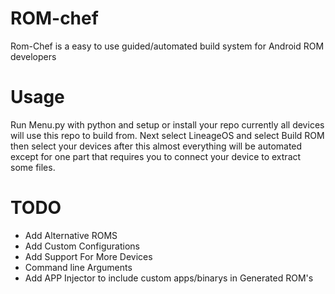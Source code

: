 # ROM-chef
Rom-Chef is a easy to use guided/automated build system for Android ROM developers

# Usage
Run Menu.py with python and setup or install your repo currently all devices will use this repo to build from. Next select LineageOS and select Build ROM then select your devices after this almost everything will be automated except for one part that requires you to connect your device to extract some files.

# TODO
 * Add Alternative ROMS
 * Add Custom Configurations
 * Add Support For More Devices
 * Command line Arguments
 * Add APP Injector to include custom apps/binarys in Generated ROM's
